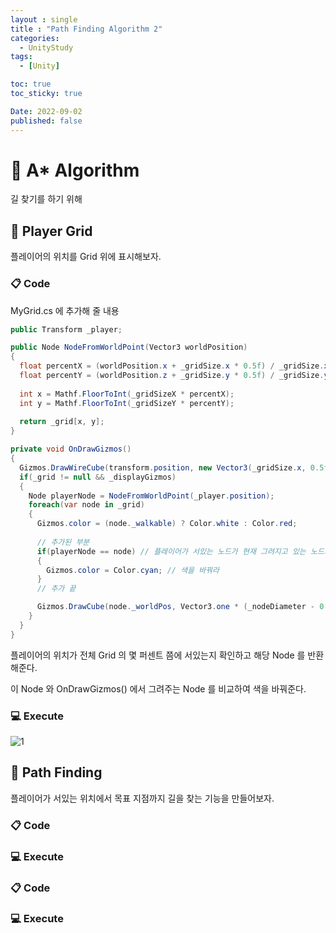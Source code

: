 ```yaml
---
layout : single
title : "Path Finding Algorithm 2"
categories:
  - UnityStudy
tags:
  - [Unity]

toc: true
toc_sticky: true

Date: 2022-09-02
published: false
---
```


# 📌 A* Algorithm
길 찾기를 하기 위해 

## 📝 Player Grid

플레이어의 위치를 Grid 위에 표시해보자.

### 📋 Code

MyGrid.cs 에 추가해 줄 내용
```cs
public Transform _player;

public Node NodeFromWorldPoint(Vector3 worldPosition)
{
  float percentX = (worldPosition.x + _gridSize.x * 0.5f) / _gridSize.x;
  float percentY = (worldPosition.z + _gridSize.y * 0.5f) / _gridSize.y;
		
  int x = Mathf.FloorToInt(_gridSizeX * percentX);
  int y = Mathf.FloorToInt(_gridSizeY * percentY);
		
  return _grid[x, y];
}

private void OnDrawGizmos()
{
  Gizmos.DrawWireCube(transform.position, new Vector3(_gridSize.x, 0.5f, _gridSize.y));
  if(_grid != null && _displayGizmos)
  {
    Node playerNode = NodeFromWorldPoint(_player.position);
    foreach(var node in _grid)
    {
      Gizmos.color = (node._walkable) ? Color.white : Color.red;     
      
      // 추가된 부분
      if(playerNode == node) // 플레이어가 서있는 노드가 현재 그려지고 있는 노드와 같다면
      {
        Gizmos.color = Color.cyan; // 색을 바꿔라
      }
      // 추가 끝

      Gizmos.DrawCube(node._worldPos, Vector3.one * (_nodeDiameter - 0.1f));
    }
  }
}
```

플레이어의 위치가 전체 Grid 의 몇 퍼센트 쯤에 서있는지 확인하고 해당 Node 를 반환해준다.

이 Node 와 OnDrawGizmos() 에서 그려주는 Node 를 비교하여 색을 바꿔준다.

### 💻 Execute

![1](https://user-images.githubusercontent.com/87271529/188099621-912c5eeb-01f6-4dd1-acf4-34d074768ea8.gif)

## 📝 Path Finding

플레이어가 서있는 위치에서 목표 지점까지 길을 찾는 기능을 만들어보자.

### 📋 Code



### 💻 Execute



### 📋 Code



### 💻 Execute


